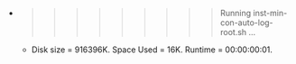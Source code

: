 * >>>>>>>>> Running inst-min-con-auto-log-root.sh ...
  * Disk size = 916396K. Space Used = 16K. Runtime = 00:00:00:01.
